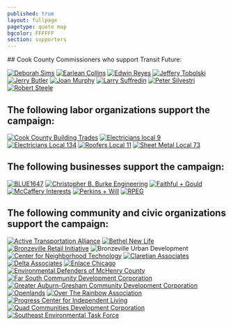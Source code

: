 ```yaml
---
published: true
layout: fullpage
pagetype: quote map
bgcolor: FFFFFF
section: supporters
---
```


<div id="supporters" class="mapstage"></div>
## Cook County Commissioners who support Transit Future:

[![Deborah Sims](img/supporters/deborah_sims_sig.jpg)](http://www.deborahsims.org/)
[![Earlean Collins](img/supporters/earlean_collins_sig.jpg)](http://www.cookcountygov.com/portal/server.pt/gateway/PTARGS_0_0_336_226_0_43/http%3B/www.cookcountygov.com/ccWeb.Leadership/LeadershipProfile.aspx?commiss_id=104)
[![Edwin Reyes](img/supporters/edwin_reyes_sig.jpg)](http://www.edwinreyes.org/)
[![Jeffery Tobolski](img/supporters/jeffrey_tobowlski_sig.jpg)](http://www.commissionertobolski.com/)
[![Jerry Butler](img/supporters/jerry_butler_sig.jpg)](http://www.cookcountygov.com/portal/server.pt/gateway/PTARGS_0_0_336_226_0_43/http%3B/www.cookcountygov.com/ccWeb.Leadership/LeadershipProfile.aspx?commiss_id=110)
[![Joan Murphy](img/supporters/joan_murphy_sig.jpg)](http://www.cookcountygov.com/portal/server.pt/gateway/PTARGS_0_0_336_226_0_43/http%3B/www.cookcountygov.com/ccWeb.Leadership/LeadershipProfile.aspx?commiss_id=485)
[![Larry Suffredin](img/supporters/larry_suffredin_sig.jpg)](http://www.suffredin.org/)
[![Peter Silvestri](img/supporters/peter_silvestri_sig.jpg)](http://www.petersilvestri.com/)
[![Robert Steele](img/supporters/robert_steele_sig.jpg)](http://www.robertsteele.org/)

## The following labor organizations support the campaign:


[![Cook County Building Trades](img/supporters/buildingtrades.jpg)](http://www.chicagobuildingtrades.org/)
[![Electricians local 9](img/supporters/ibew_local_9.jpg)](http://www.ibew9.org/)
[![Electricians Local 134](img/supporters/ibew_logo.jpg)](http://lu134.org/)
[![Roofers Local 11](img/supporters/roofers.jpg)](http://www.rooferslocal11.org/)
[![Sheet Metal Local 73](img/supporters/sheet_metal.jpg)](http://www.smw73.org/)


## The following businesses support the campaign:


[![BLUE1647](img/supporters/blue1647.jpg)](http://www.blue1647.com/)
[![Christopher B. Burke Engineering](img/supporters/burke_engineering.jpg)](http://www.cbbel.com/)
[![Faithful + Gould](img/supporters/fg_logo.JPG)](http://www.fgould.com/americas/)
[![McCaffery Interests](img/supporters/mccaffery.jpg)](http://www.mccafferyinterests.com/)
[![Perkins + Will](img/supporters/perkinsandwill.jpg)](http://www.perkinswill.com/)
[![RPEG](img/supporters/rpeg.jpg)](http://www.repg-lund.com/)

## The following community and civic organizations support the campaign:


[![Active Transportation Alliance](img/supporters/activetrans.jpg)](http://www.activetrans.org)
[![Bethel New Life](img/supporters/bethel_newlife.png)](http://www.bethelnewlife.org)
[![Bronzeville Retail Initiative](img/supporters/bri.jpg)](http://www.bronzevilleretail.com)
![Bronzeville Urban Development](img/supporters/bud.jpg)
[![Center for Neighborhood Technology](img/supporters/cntlogo.jpg)](http://www.cnt.org)
[![Claretian Associates](img/supporters/claretian_associates.jpg)](http://www.claretianassociates.org/index.html)
[![Delta Associates](img/supporters/deltalogo.jpg)](http://www.delta-institute.org/)
[![Enlace Chicago](img/supporters/enlacelogo.jpg)](http://enlacechicago.org/)
[![Environmental Defenders of McHenry County](img/supporters/edmc_logo.jpg)](http://www.mcdef.org/)
[![Far South Community Development Corporation](img/supporters/fscdc.jpg)](http://www.farsouthcdc.org/)
[![Greater Auburn-Gresham Community Development Corporation](img/supporters/greater_auburngresham.png)](http://www.gagdc.org/index.html)
[![Openlands](img/supporters/openlands.jpg)](http://www.openlands.org/)
[![Over The Rainbow Association](img/supporters/otrlogo.jpg)](http://www.otrassn.org)
[![Progress Center for Independent Living](img/supporters/progress_center.jpg)](http://www.progresscil.org/)
[![Quad Communities Development Corporation](img/supporters/qcdc.jpg)](http://www.qcdc.org/index.html)
[![Southeast Environmental Task Force](img/supporters/setf.jpg)](http://setaskforce.org/)